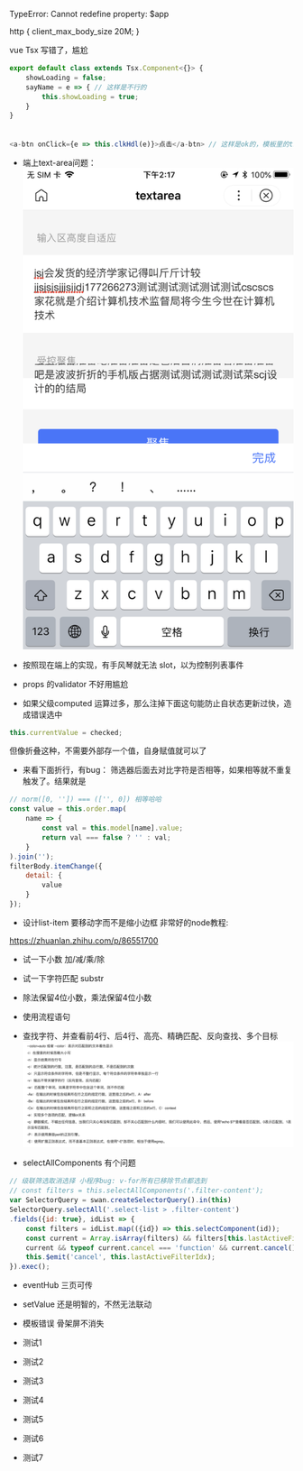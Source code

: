 TypeError: Cannot redefine property: $app

http {
    client_max_body_size 20M;
}

vue Tsx 写错了，尴尬
``` js
export default class extends Tsx.Component<{}> {
    showLoading = false;
    sayName = e => { // 这样是不行的
        this.showLoading = true;
    }
}


<a-btn onClick={e => this.clkHdl(e)}>点击</a-btn> // 这样是ok的，模板里的this绑定正确
```
- 端上text-area问题：
![](2019-11-06-14-24-30.png)

- 按照现在端上的实现，有手风琴就无法 slot，以为控制列表事件

- props 的validator 不好用尴尬

- 如果父级computed 运算过多，那么注掉下面这句能防止自状态更新过快，造成错误选中
``` js
this.currentValue = checked;
```
但像折叠这种，不需要外部存一个值，自身赋值就可以了

- 来看下面折行，有bug： 筛选器后面去对比字符是否相等，如果相等就不重复触发了。结果就是
``` js
// norm([0, '']) === (['', 0]) 相等哈哈
const value = this.order.map(
    name => {
        const val = this.model[name].value;
        return val === false ? '' : val;
    }
).join('');
filterBody.itemChange({
    detail: {
        value
    }
});
```

- 设计list-item 要移动字而不是缩小边框
非常好的node教程:

https://zhuanlan.zhihu.com/p/86551700

- 试一下小数 加/减/乘/除
- 试一下字符匹配 substr
- 除法保留4位小数，乘法保留4位小数
- 使用流程语句
- 查找字符、并查看前4行、后4行、高亮、精确匹配、反向查找、多个目标
![](2019-11-04-01-13-23.png)

- selectAllComponents 有个问题
``` js
// 级联筛选取消选择 小程序bug: v-for所有已移除节点都选到
// const filters = this.selectAllComponents('.filter-content');
var SelectorQuery = swan.createSelectorQuery().in(this)
SelectorQuery.selectAll('.select-list > .filter-content')
.fields({id: true}, idList => {
    const filters = idList.map(({id}) => this.selectComponent(id));
    const current = Array.isArray(filters) && filters[this.lastActiveFilterIdx];
    current && typeof current.cancel === 'function' && current.cancel();
    this.$emit('cancel', this.lastActiveFilterIdx);
}).exec();
```

- eventHub 三页可传

- setValue 还是明智的，不然无法联动

- 模板错误 骨架屏不消失

- 测试1

- 测试2

- 测试3

- 测试4

- 测试5

- 测试6

- 测试7

